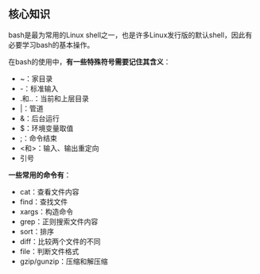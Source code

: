## 核心知识

bash是最为常用的Linux shell之一，也是许多Linux发行版的默认shell，因此有必要学习bash的基本操作。

在bash的使用中，**有一些特殊符号需要记住其含义**：

- ~：家目录
- -：标准输入
- .和..：当前和上层目录
- |：管道
- &：后台运行
- $：环境变量取值
- ;：命令结束
- <和>：输入、输出重定向
- 引号

**一些常用的命令有**：

- cat：查看文件内容
- find：查找文件
- xargs：构造命令
- grep：正则搜索文件内容
- sort：排序
- diff：比较两个文件的不同
- file：判断文件格式
- gzip/gunzip：压缩和解压缩
